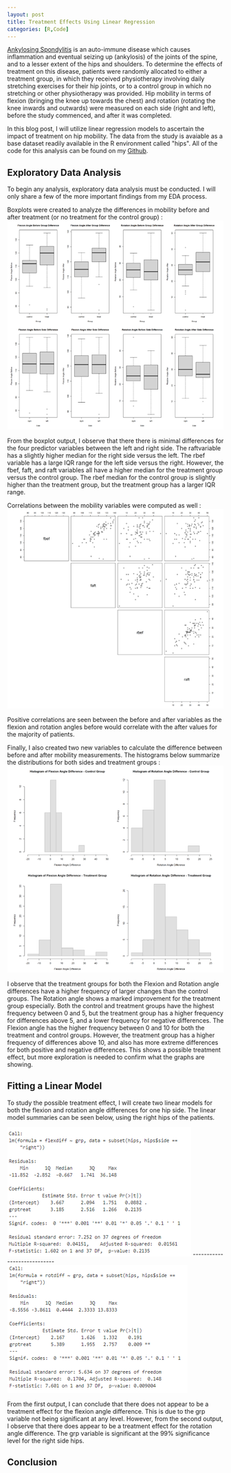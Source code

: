 ```yaml
---
layout: post
title: Treatment Effects Using Linear Regression
categories: [R,Code]
---
```

[Ankylosing Spondylitis](https://en.wikipedia.org/wiki/Ankylosing_spondylitis) is an auto-immune disease which causes inflammation and eventual seizing up (ankylosis) of the joints of the spine, and to a lesser extent of the hips and shoulders.  To determine the effects of treatment on this disease, patients were randomly allocated to either a treatment group, in which they received physiotherapy involving daily stretching exercises for their hip joints, or to a control group in which no stretching or other physiotherapy was provided.  Hip mobility in terms of flexion (bringing the knee up towards the chest) and rotation (rotating the knee inwards and outwards) were measured on each side (right and left), before the study commenced, and after it was completed.

In this blog post, I will utilize linear regression models to ascertain the impact of treatment on hip mobility. The data from the study is avaiable as a base dataset readily available in the R environment called "hips".  All of the code for this analysis can be found on my [Github](https://github.com/Murrkeys/prostate_cancer_linear_model).

## Exploratory Data Analysis

To begin any analysis, exploratory data analysis must be conducted.  I will only share a few of the more important findings from my EDA process.  

Boxplots were created to analyze the differences in mobility before and after treatment (or no treatment for the control group) : 
<img src="/images/LM_2.PNG">

From the boxplot output, I observe that there there is minimal differences for the four predictor variables between the left and right side. The raftvariable has a slightly higher median for the right side versus the left. The rbef variable has a large IQR range for the left side versus the right. However, the fbef, faft, and raft variables all have a higher median for the treatment group versus the control group. The rbef median for the control group is slightly higher than the treatment group, but the treatment group has a larger IQR range.

Correlations between the mobility variables were computed as well : 
<img src="/images/LM_1.PNG">

Positive correlations are seen between the before and after variables as the flexion and rotation angles before would correlate with the after values for the majority of patients.

Finally, I also created two new variables to calculate the difference between before and after mobility measurements.  The histograms below summarize the distributions for both sides and treatment groups : 
<img src="/images/LM_3.PNG">

I observe that the treatment groups for both the Flexion and Rotation angle differences have a higher frequency of larger changes than the control groups. The Rotation angle shows a marked improvement for the treatment group especially. Both the control and treatment groups have the highest frequency between 0 and 5, but the treatment group has a higher frequency for differences above 5, and a lower frequency for negative differences. The Flexion angle has the higher frequency between 0 and 10 for both the treatment and control groups. However, the treatment group has a higher frequency of differences above 10, and also has more extreme differences for both positive and negative differences. This shows a possible treatment effect, but more exploration is needed to confirm what the graphs are showing.

## Fitting a Linear Model

To study the possible treatment effect, I will create two linear models for both the flexion and rotation angle differences for one hip side.  The linear model summaries can be seen below, using the right hips of the patients. 

<img src="/images/LM_4.PNG">  
----------------------------
<img src="/images/LM_5.PNG">  

From the first output, I can conclude that there does not appear to be a treatment effect for the flexion angle difference. This is due to the grp variable not being significant at any level.  However, from the second output, I observe that there does appear to be a treatment effect for the rotation angle difference. The grp variable is significant at the 99% significance level for the right side hips.  

## Conclusion


